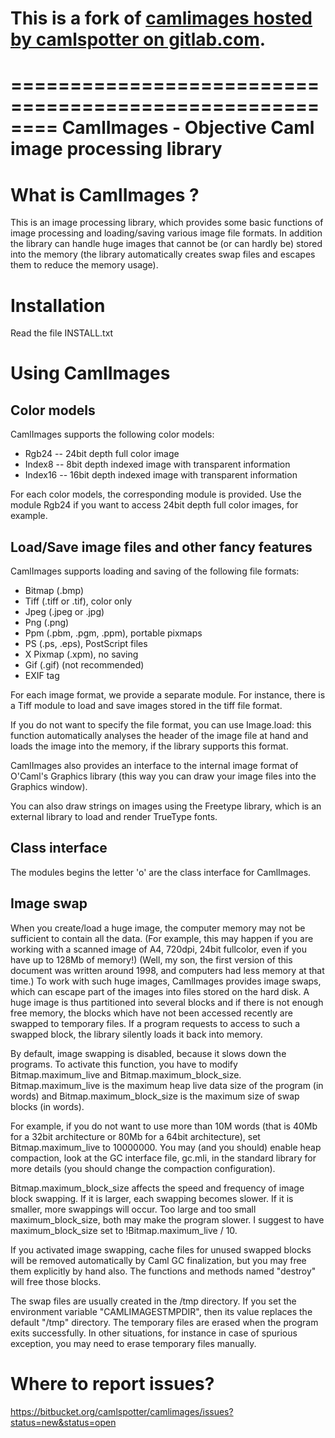 # This is a fork of [camlimages hosted by camlspotter on gitlab.com](https://gitlab.com/camlspotter/camlimages).

========================================================
CamlImages - Objective Caml image processing library
========================================================

What is CamlImages ?
========================================================

This is an image processing library, which provides some basic
functions of image processing and loading/saving various image file
formats. In addition the library can handle huge images that cannot be
(or can hardly be) stored into the memory (the library automatically
creates swap files and escapes them to reduce the memory usage).

Installation
========================================================

Read the file INSTALL.txt

Using CamlImages
========================================================

Color models
--------------------------------------------------------

CamlImages supports the following color models:

* Rgb24 -- 24bit depth full color image
* Index8 -- 8bit depth indexed image with transparent information
* Index16 -- 16bit depth indexed image with transparent information

For each color models, the corresponding module is provided. Use the module
Rgb24 if you want to access 24bit depth full color images, for example.

Load/Save image files and other fancy features
--------------------------------------------------------

CamlImages supports loading and saving of the following file formats:

* Bitmap (.bmp)
* Tiff (.tiff or .tif), color only
* Jpeg (.jpeg or .jpg)
* Png  (.png)
* Ppm (.pbm, .pgm, .ppm), portable pixmaps
* PS (.ps, .eps), PostScript files
* X Pixmap (.xpm), no saving
* Gif (.gif) (not recommended)
* EXIF tag

For each image format, we provide a separate module. For instance,
there is a Tiff module to load and save images stored in the tiff file
format.

If you do not want to specify the file format, you can use Image.load:
this function automatically analyses the header of the image file at hand
and loads the image into the memory, if the library supports this format.

CamlImages also provides an interface to the internal image format of
O'Caml's Graphics library (this way you can draw your image files into 
the Graphics window).

You can also draw strings on images using the Freetype library, which 
is an external library to load and render TrueType fonts.

Class interface
--------------------------------------------------------

The modules begins the letter 'o' are the class interface for CamlImages.

Image swap
--------------------------------------------------------

When you create/load a huge image, the computer memory may not be
sufficient to contain all the data. (For example, this may happen if
you are working with a scanned image of A4, 720dpi, 24bit fullcolor,
even if you have up to 128Mb of memory!) 
(Well, my son, the first version of this document was written around 1998,
and computers had less memory at that time.)
To work with such huge
images, CamlImages provides image swaps, which can escape part of the
images into files stored on the hard disk. A huge image is thus
partitioned into several blocks and if there is not enough free
memory, the blocks which have not been accessed recently are swapped
to temporary files.  If a program requests to access to such a swapped
block, the library silently loads it back into memory.

By default, image swapping is disabled, because it slows down the
programs. To activate this function, you have to modify
Bitmap.maximum_live and Bitmap.maximum_block_size. Bitmap.maximum_live
is the maximum heap live data size of the program (in words) and
Bitmap.maximum_block_size is the maximum size of swap blocks (in
words).

For example, if you do not want to use more than 10M words (that is
40Mb for a 32bit architecture or 80Mb for a 64bit architecture), set
Bitmap.maximum_live to 10000000. You may (and you should) enable heap
compaction, look at the GC interface file, gc.mli, in the standard
library for more details (you should change the compaction configuration).

Bitmap.maximum_block_size affects the speed and frequency of image
block swapping. If it is larger, each swapping becomes slower. If it
is smaller, more swappings will occur. Too large and too small
maximum_block_size, both may make the program slower. I suggest to
have maximum_block_size set to !Bitmap.maximum_live / 10.

If you activated image swapping, cache files for unused swapped 
blocks will be removed automatically by Caml GC finalization, 
but you may free them explicitly by hand also. The functions and methods 
named "destroy" will free those blocks. 

The swap files are usually created in the /tmp directory.  If you
set the environment variable "CAMLIMAGESTMPDIR", then its value
replaces the default "/tmp" directory. The temporary files are erased
when the program exits successfully. In other situations, for instance
in case of spurious exception, you may need to erase temporary files
manually.

Where to report issues?
==========================================================

https://bitbucket.org/camlspotter/camlimages/issues?status=new&status=open
